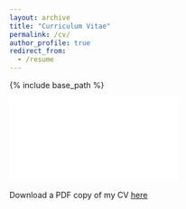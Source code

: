 ```yaml
---
layout: archive
title: "Curriculum Vitae"
permalink: /cv/
author_profile: true
redirect_from:
  - /resume
---
```


{% include base_path %}

<embed src="/files/220331_cv_econ.pdf" type="application/pdf" />

Download a PDF copy of my CV [here](/files/220331_cv_econ.pdf)


